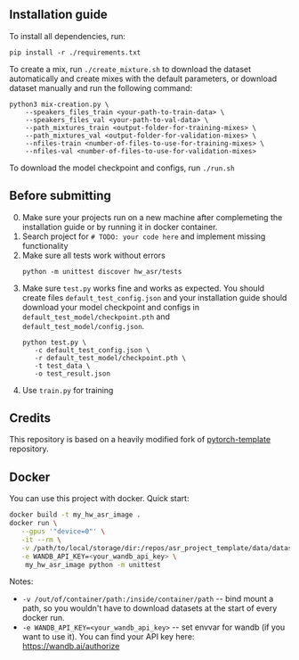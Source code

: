 ## Installation guide

To install all dependencies, run:
```shell
pip install -r ./requirements.txt
```

To create a mix, run `./create_mixture.sh` to download the dataset automatically and create mixes with the default parameters, or download dataset manually and run the following command:
```
python3 mix-creation.py \
    --speakers_files_train <your-path-to-train-data> \
    --speakers_files_val <your-path-to-val-data> \
    --path_mixtures_train <output-folder-for-training-mixes> \
    --path_mixtures_val <output-folder-for-validation-mixes> \
    --nfiles-train <number-of-files-to-use-for-training-mixes> \
    --nfiles-val <number-of-files-to-use-for-validation-mixes>
```

To download the model checkpoint and configs, run `./run.sh`


## Before submitting

0) Make sure your projects run on a new machine after complemeting the installation guide or by 
   running it in docker container.
1) Search project for `# TODO: your code here` and implement missing functionality
2) Make sure all tests work without errors
   ```shell
   python -m unittest discover hw_asr/tests
   ```
3) Make sure `test.py` works fine and works as expected. You should create files `default_test_config.json` and your
   installation guide should download your model checkpoint and configs in `default_test_model/checkpoint.pth`
   and `default_test_model/config.json`.
   ```shell
   python test.py \
      -c default_test_config.json \
      -r default_test_model/checkpoint.pth \
      -t test_data \
      -o test_result.json
   ```
4) Use `train.py` for training

## Credits

This repository is based on a heavily modified fork
of [pytorch-template](https://github.com/victoresque/pytorch-template) repository.

## Docker

You can use this project with docker. Quick start:

```bash 
docker build -t my_hw_asr_image . 
docker run \
   --gpus '"device=0"' \
   -it --rm \
   -v /path/to/local/storage/dir:/repos/asr_project_template/data/datasets \
   -e WANDB_API_KEY=<your_wandb_api_key> \
	my_hw_asr_image python -m unittest 
```

Notes:

* `-v /out/of/container/path:/inside/container/path` -- bind mount a path, so you wouldn't have to download datasets at
  the start of every docker run.
* `-e WANDB_API_KEY=<your_wandb_api_key>` -- set envvar for wandb (if you want to use it). You can find your API key
  here: https://wandb.ai/authorize

